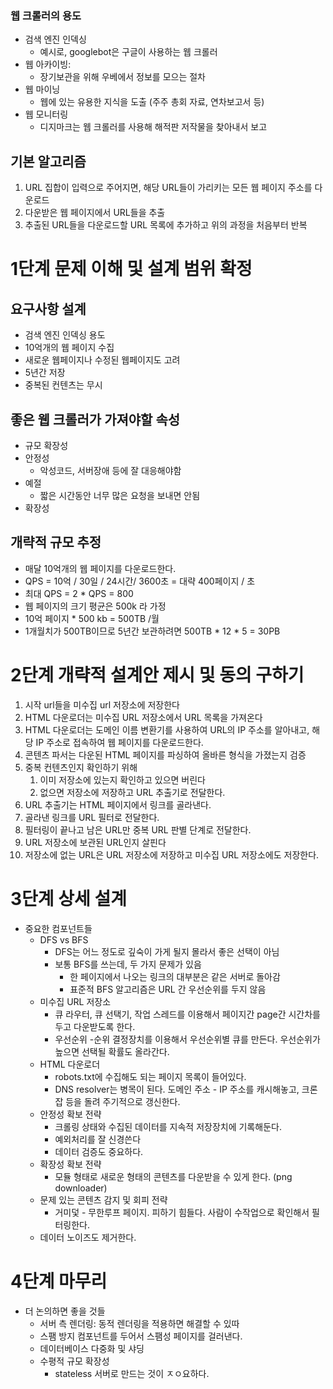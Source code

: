 ### 웹 크롤러의 용도

- 검색 엔진 인덱싱
    - 예시로, googlebot은 구글이 사용하는 웹 크롤러
- 웹 아카이빙:
    - 장기보관을 위해 우베에서 정보를 모으는 절차
- 웹 마이닝
    - 웹에 있는 유용한 지식을 도출 (주주 총회 자료, 연차보고서 등)
- 웹 모니터링
    - 디지마크는 웹 크롤러를 사용해 해적판 저작물을 찾아내서 보고

## 기본 알고리즘

1. URL 집합이 입력으로 주어지면, 해당 URL들이 가리키는 모든 웹 페이지 주소를 다운로드
2. 다운받은 웹 페이지에서 URL들을 추출
3. 추출된 URL들을 다운로드할 URL 목록에 추가하고 위의 과정을 처음부터 반복

# 1단계 문제 이해 및 설계 범위 확정

## 요구사항 설계

- 검색 엔진 인덱싱 용도
- 10억개의 웹 페이지 수집
- 새로운 웹페이지나 수정된 웹페이지도 고려
- 5년간 저장
- 중복된 컨텐츠는 무시

## 좋은 웹 크롤러가 가져야할 속성

- 규모 확장성
- 안정성
    - 악성코드, 서버장애 등에 잘 대응해야함
- 예절
    - 짧은 시간동안 너무 많은 요청을 보내면 안됨
- 확장성

## 개략적 규모 추정

- 매달 10억개의 웹 페이지를 다운로드한다.
- QPS = 10억 / 30일 / 24시간/ 3600초 = 대략 400페이지 / 초
- 최대 QPS = 2 * QPS = 800
- 웹 페이지의 크기 평균은 500k 라 가정
- 10억 페이지 * 500 kb = 500TB /월
- 1개월치가 500TB이므로 5년간 보관하려면 500TB * 12 * 5 = 30PB

# 2단계 개략적 설계안 제시 및 동의 구하기

1. 시작 url들을 미수집 url 저장소에 저장한다
2. HTML 다운로더는 미수집 URL 저장소에서 URL 목록을 가져온다
3. HTML 다운로더는 도메인 이름 변환기를 사용하여 URL의 IP 주소를 알아내고, 해당 IP 주소로 접속하여 웹 페이지를 다운로드한다.
4. 콘텐츠 파서는 다운된 HTML 페이지를 파싱하여 올바른 형식을 가졌는지 검증
5. 중복 컨텐츠인지 확인하기 위해
    1. 이미 저장소에 있는지 확인하고 있으면 버린다
    2. 없으면 저장소에 저장하고 URL 추출기로 전달한다.
6. URL 추출기는 HTML 페이지에서 링크를 골라낸다.
7. 골라낸 링크를 URL 필터로 전달한다.
8. 필터링이 끝나고 남은 URL만 중복 URL 판별 단계로 전달한다.
9. URL 저장소에 보관된 URL인지 살핀다
10. 저장소에 없는 URL은 URL 저장소에 저장하고 미수집 URL 저장소에도 저장한다.

# 3단계 상세 설계

- 중요한 컴포넌트들
    - DFS vs BFS
        - DFS는 어느 정도로 깊숙이 가게 될지 몰라서 좋은 선택이 아님
        - 보통 BFS를 쓰는데, 두 가지 문제가 있음
            - 한 페이지에서 나오는 링크의 대부분은 같은 서버로 돌아감
            - 표준적 BFS 알고리즘은 URL 간 우선순위를 두지 않음
    - 미수집 URL 저장소
        - 큐 라우터, 큐 선택기, 작업 스레드를 이용해서 페이지간 page간 시간차를 두고 다운받도록 한다.
        - 우선순위 -순위 결정장치를 이용해서 우선순위별 큐를 만든다. 우선순위가 높으면 선택될 확률도 올라간다.
    - HTML 다운로더
        - robots.txt에 수집해도 되는 페이지 목록이 들어있다.
        - DNS resolver는 병목이 된다. 도메인 주소 - IP 주소를 캐시해놓고, 크론 잡 등을 돌려 주기적으로 갱신한다.
    - 안정성 확보 전략
        - 크롤링 상태와 수집된 데이터를 지속적 저장장치에 기록해둔다.
        - 예외처리를 잘 신경쓴다
        - 데이터 검증도 중요하다.
    - 확장성 확보 전략
        - 모듈 형태로 새로운 형태의 콘텐츠를 다운받을 수 있게 한다. (png downloader)
    - 문제 있는 콘텐츠 감지 및 회피 전략
        - 거미덫 - 무한루프 페이지. 피하기 힘들다. 사람이 수작업으로 확인해서 필터링한다.
    - 데이터 노이즈도 제거한다.
    

# 4단계 마무리

- 더 논의하면 좋을 것들
    - 서버 측 렌더링: 동적 렌더링을 적용하면 해결할 수 있따
    - 스팸 방지 컴포넌트를 두어서 스팸성 페이지를 걸러낸다.
    - 데이터베이스 다중화 및 샤딩
    - 수평적 규모 확장성
        - stateless 서버로 만드는 것이 ㅈㅇ요하다.
